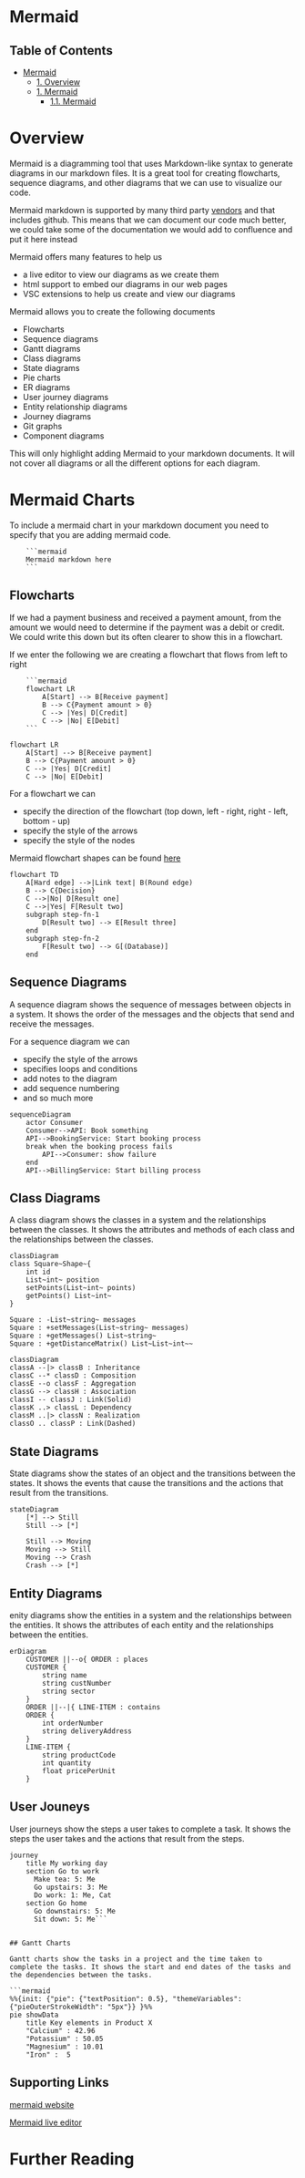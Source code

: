 # Mermaid 



## Table of Contents

- [Mermaid](#Mermaid)
  - [1. Overview](#Overview)
  - [1. Mermaid](#1-mermaid)
    - [1.1. Mermaid](#11-mermaid)

# Overview

Mermaid is a diagramming tool that uses Markdown-like syntax to generate diagrams in our markdown files. It is a great tool for creating flowcharts, sequence diagrams, and other diagrams that we can use to visualize our code.

Mermaid markdown is supported by many third party [vendors](https://mermaid.js.org/ecosystem/integrations.html) and that includes github. This means that we can document our code much better, we could take some of the documentation we would add to confluence and put it here instead

Mermaid offers many features to help us
- a live editor to view our diagrams as we create them
- html support to embed our diagrams in our web pages
- VSC extensions to help us create and view our diagrams

Mermaid allows you to create the following documents
- Flowcharts
- Sequence diagrams
- Gantt diagrams
- Class diagrams
- State diagrams
- Pie charts
- ER diagrams
- User journey diagrams
- Entity relationship diagrams
- Journey diagrams
- Git graphs
- Component diagrams

This will only highlight adding Mermaid to your markdown documents. It will not cover all diagrams or all the different options for each diagram.

# Mermaid Charts

To include a mermaid chart in your markdown document you need to specify that you are adding mermaid code.

        ```mermaid
        Mermaid markdown here
        ```

## Flowcharts

If we had a payment business and received a payment amount, from the amount we would need to determine if the payment was a debit or credit. We could write this down but its often clearer to show this in a flowchart.

If we enter the following we are creating a flowchart that flows from left to right

        ```mermaid
        flowchart LR
            A[Start] --> B[Receive payment]
            B --> C{Payment amount > 0}
            C --> |Yes| D[Credit]
            C --> |No| E[Debit]
        ```

```mermaid
flowchart LR
    A[Start] --> B[Receive payment]
    B --> C{Payment amount > 0}
    C --> |Yes| D[Credit]
    C --> |No| E[Debit]
```

For a flowchart we can 
- specify the direction of the flowchart (top down, left - right, right - left, bottom - up)
- specify the style of the arrows
- specify the style of the nodes

Mermaid flowchart shapes can be found [here](https://mermaid-js.github.io/mermaid/#/flowchart?id=flowchart-diagram-syntax)


```mermaid
flowchart TD
    A[Hard edge] -->|Link text| B(Round edge)
    B --> C{Decision}
    C -->|No| D[Result one]
    C -->|Yes| F[Result two]
    subgraph step-fn-1
        D[Result two] --> E[Result three]
    end
    subgraph step-fn-2
        F[Result two] --> G[(Database)]
    end
```

## Sequence Diagrams

A sequence diagram shows the sequence of messages between objects in a system. It shows the order of the messages and the objects that send and receive the messages.

For a sequence diagram we can
- specify the style of the arrows
- specifies loops and conditions
- add notes to the diagram
- add sequence numbering
- and so much more


```mermaid
sequenceDiagram
    actor Consumer
    Consumer-->API: Book something
    API-->BookingService: Start booking process
    break when the booking process fails
        API-->Consumer: show failure
    end
    API-->BillingService: Start billing process
```

## Class Diagrams

A class diagram shows the classes in a system and the relationships between the classes. It shows the attributes and methods of each class and the relationships between the classes.

```mermaid
classDiagram
class Square~Shape~{
    int id
    List~int~ position
    setPoints(List~int~ points)
    getPoints() List~int~
}

Square : -List~string~ messages
Square : +setMessages(List~string~ messages)
Square : +getMessages() List~string~
Square : +getDistanceMatrix() List~List~int~~
```
```mermaid
classDiagram
classA --|> classB : Inheritance
classC --* classD : Composition
classE --o classF : Aggregation
classG --> classH : Association
classI -- classJ : Link(Solid)
classK ..> classL : Dependency
classM ..|> classN : Realization
classO .. classP : Link(Dashed)
```


## State Diagrams

State diagrams show the states of an object and the transitions between the states. It shows the events that cause the transitions and the actions that result from the transitions.

```mermaid
stateDiagram
    [*] --> Still
    Still --> [*]

    Still --> Moving
    Moving --> Still
    Moving --> Crash
    Crash --> [*]
```

## Entity Diagrams

enity diagrams show the entities in a system and the relationships between the entities. It shows the attributes of each entity and the relationships between the entities.

```mermaid
erDiagram
    CUSTOMER ||--o{ ORDER : places
    CUSTOMER {
        string name
        string custNumber
        string sector
    }
    ORDER ||--|{ LINE-ITEM : contains
    ORDER {
        int orderNumber
        string deliveryAddress
    }
    LINE-ITEM {
        string productCode
        int quantity
        float pricePerUnit
    }
```

## User Jouneys

User journeys show the steps a user takes to complete a task. It shows the steps the user takes and the actions that result from the steps.

```mermaid
journey
    title My working day
    section Go to work
      Make tea: 5: Me
      Go upstairs: 3: Me
      Do work: 1: Me, Cat
    section Go home
      Go downstairs: 5: Me
      Sit down: 5: Me```


## Gantt Charts

Gantt charts show the tasks in a project and the time taken to complete the tasks. It shows the start and end dates of the tasks and the dependencies between the tasks.

```mermaid
%%{init: {"pie": {"textPosition": 0.5}, "themeVariables": {"pieOuterStrokeWidth": "5px"}} }%%
pie showData
    title Key elements in Product X
    "Calcium" : 42.96
    "Potassium" : 50.05
    "Magnesium" : 10.01
    "Iron" :  5
```

## Supporting Links

[mermaid website](https://mermaid-js.github.io/mermaid/#/)

[Mermaid live editor](https://mermaid.live/edit#pako:eNplUU1PwzAM_Ssm507cK1QEQoB24LBde3ETr4lI45A6oGrafydtxDQJn6z3Efs5Z6XZkGrVTF-ZgqYXh2PCqQ9QKmISp13EIPDknab_8DMPFdz4Xdft2YYW3sl7hrVvwPIPYCJYOD9WrWeORYJerLakPyu61uq4PvLqRiuAI7owC9glsrYcTHJYDRRMbT5YCNKm5hNU8wHFcUAPYjkXZoaHId13MdE3On9Xjdu4Mm9bvoW3RCi3VNeVfCXNmmDgLDcZCrG7brpn7xcYmc3mVo2aKE3oTLnseUV6JZYm6lVbWkMnzF561YdLkWIWPi5Bq1ZSpkblaFD-PqKCl18UC4uC)



# Further Reading


